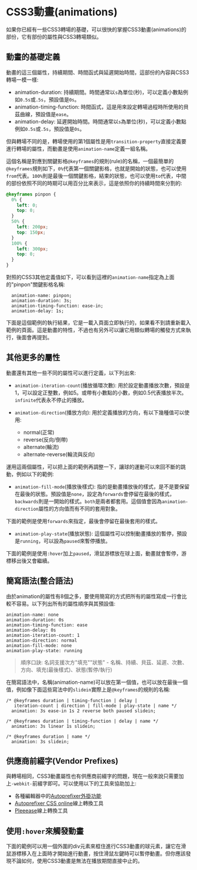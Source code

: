 # CSS3動畫(animations)

如果你已經有一些CSS3轉場的基礎，可以很快的掌握CSS3動畫(animations)的部份，它有部份的屬性與CSS3轉場類似。

## 動畫的基礎定義

動畫的這三個屬性，持續期間、時間函式與延遲開始時間，這部份的內容與CSS3轉場一模一樣:

- animation-duration: 持續期間。時間通常以`s`為單位(秒)，可以定義小數點例如`0.5s`或`.5s`，預設值是`0s`。
- animation-timing-function: 時間函式，這是用來設定轉場過程時所使用的貝茲曲線，預設值是`ease`。
- animation-delay: 延遲開始時間。時間通常以`s`為單位(秒)，可以定義小數點例如`0.5s`或`.5s`，預設值是`0s`。

但與轉場不同的是，轉場使用的第1個屬性是用`transition-property`直接定義要進行轉場的屬性，而動畫是使用`animation-name`定義一組名稱。

這個名稱是對應到關鍵影格`@keyframes`的規則(rule)的名稱，一個最簡單的`@keyframes`規則如下，`0%`代表第一個關鍵影格，也就是開始的狀態，也可以使用`from`代表。`100%`則是最後一個關鍵影格，結束的狀態，也可以使用`to`代表，中間的部份依照不同的時期可以用百分比來表示，這是依照你的持續時間來分割的:

```css
@keyframes pinpon {
  0% {
    left: 0;
    top: 0;
  }
  50% {
    left: 200px;
    top: 150px;
  }
  100% {
    left: 300px;
    top: 0;
  }
}
```

對照的CSS3其他定義值如下，可以看到這裡的`animation-name`指定為上面的"pinpon"關鍵影格名稱:

```
  animation-name: pinpon;
  animation-duration: 3s;
  animation-timing-function: ease-in;
  animation-delay: 1s;
```

下面是這個範例的執行結果，它是一載入頁面立即執行的，如果看不到請重新載入範例的頁面。這是動畫的特性，不過也有另外可以讓它用類似轉場的觸發方式來執行，後面會再提到。

[](codepen://eyesofkids/JRPGqX/)

## 其他更多的屬性

動畫還有其他一些不同的屬性可以進行定義，以下列出來:

- `animation-iteration-count`(播放循環次數): 用於設定動畫播放次數，預設是1，可以設定正整數，例如5。或帶有小數點的小數，例如0.5代表播放半次。`infinite`代表永不停止的播放。

- `animation-direction`(播放方向): 用於定義播放的方向，有以下幾種值可以使用:

  - normal(正常)
  - reverse(反向/倒帶)
  - alternate(輪流)
  - alternate-reverse(輪流與反向)

運用這兩個屬性，可以把上面的範例再調整一下，讓球的運動可以來回不斷的跳動，例如以下的範例:

[](codepen://eyesofkids/BLBKKO/)


- `animation-fill-mode`(播放後樣式): 指的是動畫播放後的樣式，是不是要保留在最後的狀態。預設值是`none`，設定為`forwards`會停留在最後的樣式，`backwards`則是一開始的樣式。`both`是兩者都套用。這個值會因為`animation-direction`屬性的方向值而有不同的套用對象。

下面的範例是使用`forwards`來指定，最後會停留在最後套用的樣式。

[](codepen://eyesofkids/GjKkWd/)

- `animation-play-state`(播放狀態): 這個屬性可以控制動畫播放的暫停，預設是`running`，可以設為`paused`來暫停播放。

下面的範例是使用`:hover`加上`paused`，滑鼠游標放在球上面，動畫就會暫停，游標移出後又會繼續。

[](codepen://eyesofkids/kkNbGr/)

## 簡寫語法(整合語法)

由於animation的屬性有8個之多，要使用簡寫的方式把所有的屬性寫成一行會比較不容易。以下列出所有的屬性順序與其預設值:

```
animation-name: none
animation-duration: 0s
animation-timing-function: ease
animation-delay: 0s
animation-iteration-count: 1
animation-direction: normal
animation-fill-mode: none
animation-play-state: running
```

> 順序口訣: 名詞支援次方"填充""狀態" - 名稱、持續、貝茲、延遲、次數、方向、填充(最後樣式)、狀態(暫停/執行)

在簡寫語法中，名稱(animation-name)可以放在第一個值，也可以放在最後一個值，例如像下面這些寫法中的`slidein`實際上是`@keyframes`的規則的名稱:

```
/* @keyframes duration | timing-function | delay |
   iteration-count | direction | fill-mode | play-state | name */
  animation: 3s ease-in 1s 2 reverse both paused slidein;

/* @keyframes duration | timing-function | delay | name */
  animation: 3s linear 1s slidein;

/* @keyframes duration | name */
  animation: 3s slidein;
```

## 供應商前綴字(Vendor Prefixes)

與轉場相同，CSS3動畫屬性也有供應商前綴字的問題，現在一般來說只需要加上`-webkit-`前綴字即可。可以使用以下的工具來協助加上:

- 各種編輯器中的[Autoprefixer外掛功能](https://github.com/postcss/autoprefixer#text-editors-and-ide)
- [Autoprefixer CSS online](https://autoprefixer.github.io/)線上轉換工具
- [Pleeease](http://pleeease.io/play/)線上轉換工具

## 使用`:hover`來觸發動畫

下面的範例可以用一個外圍的div元素來框住進行CSS3動畫的球元素，讓它在滑鼠游標移入在上面時才開始進行動畫，按住滑鼠左鍵時可以暫停動畫。但你應該發現不論如何，使用CSS3動畫是無法在播放期間直接中止的。

[](codepen://eyesofkids/JRPXBy/)
